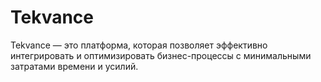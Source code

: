 # Tekvance

Tekvance — это платформа, которая позволяет эффективно интегрировать и оптимизировать бизнес-процессы с минимальными затратами времени и усилий.
